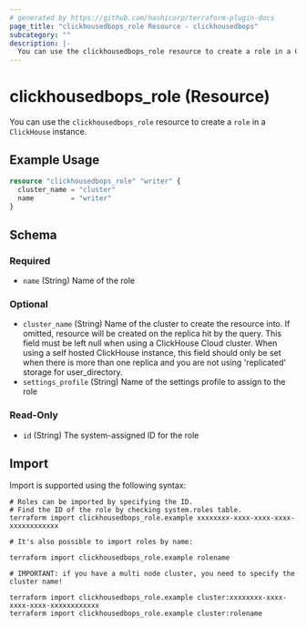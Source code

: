 ```yaml
---
# generated by https://github.com/hashicorp/terraform-plugin-docs
page_title: "clickhousedbops_role Resource - clickhousedbops"
subcategory: ""
description: |-
  You can use the clickhousedbops_role resource to create a role in a ClickHouse instance.
---
```


# clickhousedbops_role (Resource)

You can use the `clickhousedbops_role` resource to create a `role` in a `ClickHouse` instance.

## Example Usage

```terraform
resource "clickhousedbops_role" "writer" {
  cluster_name = "cluster"
  name         = "writer"
}
```

<!-- schema generated by tfplugindocs -->
## Schema

### Required

- `name` (String) Name of the role

### Optional

- `cluster_name` (String) Name of the cluster to create the resource into. If omitted, resource will be created on the replica hit by the query.
This field must be left null when using a ClickHouse Cloud cluster.
When using a self hosted ClickHouse instance, this field should only be set when there is more than one replica and you are not using 'replicated' storage for user_directory.
- `settings_profile` (String) Name of the settings profile to assign to the role

### Read-Only

- `id` (String) The system-assigned ID for the role

## Import

Import is supported using the following syntax:

```shell
# Roles can be imported by specifying the ID.
# Find the ID of the role by checking system.roles table.
terraform import clickhousedbops_role.example xxxxxxxx-xxxx-xxxx-xxxx-xxxxxxxxxxxx

# It's also possible to import roles by name:

terraform import clickhousedbops_role.example rolename

# IMPORTANT: if you have a multi node cluster, you need to specify the cluster name!

terraform import clickhousedbops_role.example cluster:xxxxxxxx-xxxx-xxxx-xxxx-xxxxxxxxxxxx
terraform import clickhousedbops_role.example cluster:rolename
```
